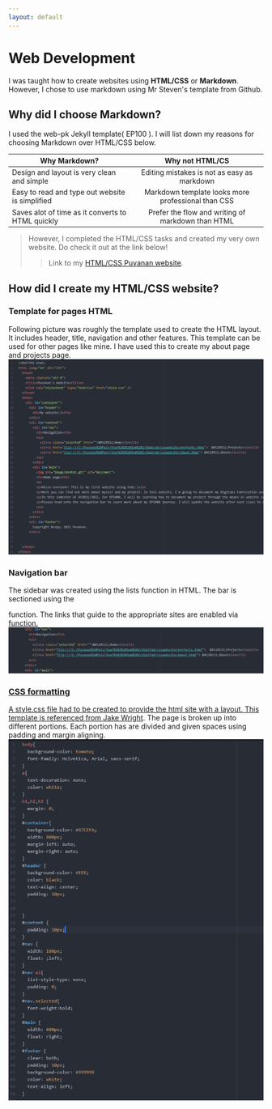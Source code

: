 ```yaml
---
layout: default
---
```


# Web Development

I was taught how to create websites using **HTML/CSS** or **Markdown**. However, I chose to use markdown using Mr Steven's template from Github.

## Why did I choose Markdown?
I used the web-pk Jekyll template( EP100 ). I will list down my reasons for choosing Markdown over HTML/CSS below.


|                      Why Markdown?                    |                 Why not HTML/CS                       |
| ----------------------------------------------------- |:-----------------------------------------------------:|
| Design and layout is very clean and simple            | Editing mistakes is not as easy as markdown           |
| Easy to read and type out website is simplified       | Markdown template looks more professional than CSS    |
| Saves alot of time as it converts to HTML quickly     | Prefer the flow and writing of markdown than HTML     |


> However, I completed the HTML/CSS tasks and created my very own website. Do check it out at the link below!
>
>> Link to my [HTML/CSS Puvanan website](https://puvie2005.github.io/test/).

## How did I create my HTML/CSS website?

### Template for pages HTML

Following picture was roughly the template used to create the HTML layout. It includes header, title, navigation and other features.
This template can be used for other pages like mine. I have used this to create my about page and projects page.
![](docs/images/layout.png)

### Navigation bar
The sidebar was created using the lists function in HTML. The bar is sectioned using the <div> function.
The links that guide to the appropriate sites are enabled via <a href> function.
![](docs/images/nav.png)

### CSS formatting
A style.css file had to be created to provide the html site with a layout. This template is referenced from [Jake Wright](https://www.youtube.com/watch?v=0afZj1G0BIE/).
The page is broken up into different portions. Each portion has are divided and given spaces using padding and margin aligning.
![](docs/images/css.png)
